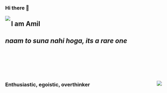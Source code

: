 ### Hi there 👋
<img align=left src="https://media.giphy.com/media/jOV609ljhCAK1tba6u/giphy.gif">
<h2>I am Amil<h2>
<i>naam to suna nahi hoga, its a rare one</i>

<br><br><br>

<img align= right src="https://media.giphy.com/media/xULW8xIYmhTWW3Rv0Y/giphy.gif"> 
  <h3 align=left>Enthusiastic, egoistic, overthinker</h3>

<!--
**Amil-Gupta/Amil-Gupta** is a ✨ _special_ ✨ repository because its `README.md` (this file) appears on your GitHub profile.

Here are some ideas to get you started:

- 🔭 I’m currently working on ...
- 🌱 I’m currently learning ...
- 👯 I’m looking to collaborate on ...
- 🤔 I’m looking for help with ...
- 💬 Ask me about ...
- 📫 How to reach me: ...
- 😄 Pronouns: ...
- ⚡ Fun fact: ...
-->
